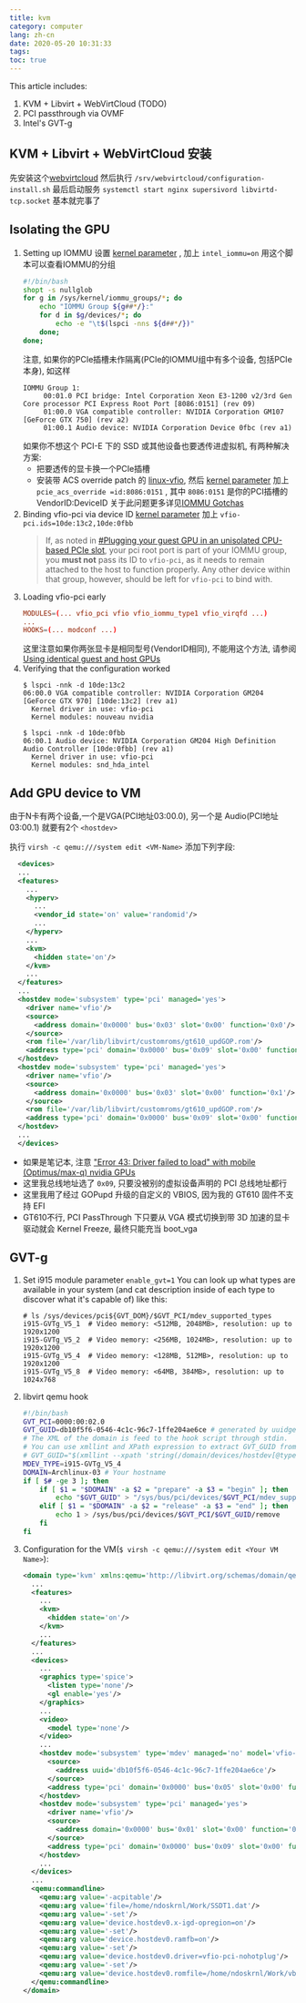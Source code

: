 ```yaml
---
title: kvm
category: computer
lang: zh-cn
date: 2020-05-20 10:31:33
tags:
toc: true
---
```


This article includes:
1. KVM + Libvirt + WebVirtCloud (TODO)
2. PCI passthrough via OVMF
3. Intel's GVT-g

<!-- more -->

## KVM + Libvirt + WebVirtCloud 安装

先安装这个[webvirtcloud](https://github.com/magic0whi/aur-webvirtcloud-git)
然后执行 `/srv/webvirtcloud/configuration-install.sh`
最后启动服务 `systemctl start nginx supersivord libvirtd-tcp.socket`
基本就完事了

## Isolating the GPU

1. Setting up IOMMU
   设置 [kernel parameter](https://wiki.archlinux.org/index.php/Kernel_parameter) , 加上 `intel_iommu=on`
   用这个脚本可以查看IOMMU的分组
   ```bash check-iommu.sh
   #!/bin/bash
   shopt -s nullglob
   for g in /sys/kernel/iommu_groups/*; do
       echo "IOMMU Group ${g##*/}:"
       for d in $g/devices/*; do
           echo -e "\t$(lspci -nns ${d##*/})"
       done;
   done;
   ```
   注意, 如果你的PCIe插槽未作隔离(PCIe的IOMMU组中有多个设备, 包括PCIe本身), 如这样
   ```
   IOMMU Group 1:
	    00:01.0 PCI bridge: Intel Corporation Xeon E3-1200 v2/3rd Gen Core processor PCI Express Root Port [8086:0151] (rev 09)
	    01:00.0 VGA compatible controller: NVIDIA Corporation GM107 [GeForce GTX 750] (rev a2)
	    01:00.1 Audio device: NVIDIA Corporation Device 0fbc (rev a1)
   ```
   如果你不想这个 PCI-E 下的 SSD 或其他设备也要透传进虚拟机, 有两种解决方案:
   * 把要透传的显卡换一个PCIe插槽
   * 安装带 ACS override patch 的 [linux-vfio](https://aur.archlinux.org/packages/linux-vfio/), 然后 [kernel parameter](https://wiki.archlinux.org/index.php/Kernel_parameter) 加上 `pcie_acs_override =id:8086:0151` , 其中 `8086:0151` 是你的PCI插槽的 VendorID:DeviceID
   关于此问题更多详见[IOMMU Gotchas](https://wiki.archlinux.org/index.php/PCI_passthrough_via_OVMF#Gotchas)
2. Binding vfio-pci via device ID
   [kernel parameter](https://wiki.archlinux.org/index.php/Kernel_parameter) 加上 `vfio-pci.ids=10de:13c2,10de:0fbb`
   > If, as noted in [#Plugging your guest GPU in an unisolated CPU-based PCIe slot](https://wiki.archlinux.org/index.php/PCI_passthrough_via_OVMF#Plugging_your_guest_GPU_in_an_unisolated_CPU-based_PCIe_slot), your pci root port is part of your IOMMU group, you **must not** pass its ID to `vfio-pci`, as it needs to remain attached to the host to function properly. Any other device within that group, however, should be left for `vfio-pci` to bind with.
3. Loading vfio-pci early
   ```conf /etc/mkinitcpio.conf
   MODULES=(... vfio_pci vfio vfio_iommu_type1 vfio_virqfd ...)
   ...
   HOOKS=(... modconf ...)
   ```
   这里注意如果你两张显卡是相同型号(VendorID相同), 不能用这个方法, 请参阅[Using identical guest and host GPUs](https://wiki.archlinux.org/index.php/PCI_passthrough_via_OVMF#Using_identical_guest_and_host_GPUs)
4. Verifying that the configuration worked
   ```console
   $ lspci -nnk -d 10de:13c2
   06:00.0 VGA compatible controller: NVIDIA Corporation GM204 [GeForce GTX 970] [10de:13c2] (rev a1)
	 Kernel driver in use: vfio-pci
	 Kernel modules: nouveau nvidia
   ```
   ```console
   $ lspci -nnk -d 10de:0fbb
   06:00.1 Audio device: NVIDIA Corporation GM204 High Definition Audio Controller [10de:0fbb] (rev a1)
	 Kernel driver in use: vfio-pci
	 Kernel modules: snd_hda_intel
   ```

## Add GPU device to VM

由于N卡有两个设备,一个是VGA(PCI地址03:00.0), 另一个是 Audio(PCI地址03:00.1)
就要有2个 `<hostdev>`

执行 `virsh -c qemu:///system edit <VM-Name>` 添加下列字段:
```xml
  <devices>
  ...
  <features>
    ...
    <hyperv>
      ...
      <vendor_id state='on' value='randomid'/>
      ...
    </hyperv>
    ...
    <kvm>
      <hidden state='on'/>
    </kvm>
    ...
  </features>
  ...
  <hostdev mode='subsystem' type='pci' managed='yes'>
    <driver name='vfio'/>
    <source>
      <address domain='0x0000' bus='0x03' slot='0x00' function='0x0'/>
    </source>
    <rom file='/var/lib/libvirt/customroms/gt610_updGOP.rom'/>
    <address type='pci' domain='0x0000' bus='0x09' slot='0x00' function='0x0' multifunction='on'/>
  </hostdev>
  <hostdev mode='subsystem' type='pci' managed='yes'>
    <driver name='vfio'/>
    <source>
      <address domain='0x0000' bus='0x03' slot='0x00' function='0x1'/>
    </source>
    <rom file='/var/lib/libvirt/customroms/gt610_updGOP.rom'/>
    <address type='pci' domain='0x0000' bus='0x09' slot='0x00' function='0x1'/>
  </hostdev>
  ...
  </devices>
```


* 如果是笔记本, 注意 ["Error 43: Driver failed to load" with mobile (Optimus/max-q) nvidia GPUs](https://wiki.archlinux.org/index.php/PCI_passthrough_via_OVMF#%22Error_43:_Driver_failed_to_load%22_with_mobile_(Optimus/max-q)_nvidia_GPUs)
* 这里我总线地址选了 `0x09`, 只要没被别的虚拟设备声明的 PCI 总线地址都行
* 这里我用了经过 GOPupd 升级的自定义的 VBIOS, 因为我的 GT610 固件不支持 EFI
* GT610不行, PCI PassThrough 下只要从 VGA 模式切换到带 3D 加速的显卡驱动就会 Kernel Freeze, 最终只能充当 boot_vga

## GVT-g

1. Set i915 module parameter `enable_gvt=1`
   You can look up what types are available in your system (and cat description inside of each type to discover what it's capable of) like this:
   ```console
   # ls /sys/devices/pci${GVT_DOM}/$GVT_PCI/mdev_supported_types
   i915-GVTg_V5_1  # Video memory: <512MB, 2048MB>, resolution: up to 1920x1200
   i915-GVTg_V5_2  # Video memory: <256MB, 1024MB>, resolution: up to 1920x1200
   i915-GVTg_V5_4  # Video memory: <128MB, 512MB>, resolution: up to 1920x1200
   i915-GVTg_V5_8  # Video memory: <64MB, 384MB>, resolution: up to 1024x768
   ```
2. libvirt qemu hook
   ```bash etc/libvirt/hooks/qemu
   #!/bin/bash
   GVT_PCI=0000:00:02.0
   GVT_GUID=db10f5f6-0546-4c1c-96c7-1ffe204ae6ce # generated by uuidgen
   # The XML of the domain is feed to the hook script through stdin.
   # You can use xmllint and XPath expression to extract GVT_GUID from stdin, e.g.:
   # GVT_GUID="$(xmllint --xpath 'string(/domain/devices/hostdev[@type="mdev"][@display="on"]/source/address/@uuid)' -)"
   MDEV_TYPE=i915-GVTg_V5_4
   DOMAIN=Archlinux-03 # Your hostname
   if [ $# -ge 3 ]; then
       if [ $1 = "$DOMAIN" -a $2 = "prepare" -a $3 = "begin" ]; then
           echo "$GVT_GUID" > "/sys/bus/pci/devices/$GVT_PCI/mdev_supported_types/$MDEV_TYPE/create"
       elif [ $1 = "$DOMAIN" -a $2 = "release" -a $3 = "end" ]; then
           echo 1 > /sys/bus/pci/devices/$GVT_PCI/$GVT_GUID/remove
       fi
   fi
   ```
2. Configuration for the VM(`$ virsh -c qemu:///system edit <Your VM Name>`):
   ```xml
   <domain type='kvm' xmlns:qemu='http://libvirt.org/schemas/domain/qemu/1.0'>
     ...
     <features>
       ...
       <kvm>
         <hidden state='on'/>
       </kvm>
       ...
     </features>
     ...
     <devices>
       ...
       <graphics type='spice'>
         <listen type='none'/>
         <gl enable='yes'/>
       </graphics>
       ...
       <video>
         <model type='none'/>
       </video>
       ...
       <hostdev mode='subsystem' type='mdev' managed='no' model='vfio-pci' display='on'>
         <source>
           <address uuid='db10f5f6-0546-4c1c-96c7-1ffe204ae6ce'/>
         </source>
         <address type='pci' domain='0x0000' bus='0x05' slot='0x00' function='0x0'/>
       </hostdev>
       <hostdev mode='subsystem' type='pci' managed='yes'>
         <driver name='vfio'/>
         <source>
           <address domain='0x0000' bus='0x01' slot='0x00' function='0x0'/>
         </source>
         <address type='pci' domain='0x0000' bus='0x09' slot='0x00' function='0x0' multifunction='on'/>
       </hostdev>
       ...
     </devices>
     ...
     <qemu:commandline>
       <qemu:arg value='-acpitable'/>
       <qemu:arg value='file=/home/ndoskrnl/Work/SSDT1.dat'/>
       <qemu:arg value='-set'/>
       <qemu:arg value='device.hostdev0.x-igd-opregion=on'/>
       <qemu:arg value='-set'/>
       <qemu:arg value='device.hostdev0.ramfb=on'/>
       <qemu:arg value='-set'/>
       <qemu:arg value='device.hostdev0.driver=vfio-pci-nohotplug'/>
       <qemu:arg value='-set'/>
       <qemu:arg value='device.hostdev0.romfile=/home/ndoskrnl/Work/vbios_gvt_uefi.rom'/>
     </qemu:commandline>
   </domain>
   ```
   
